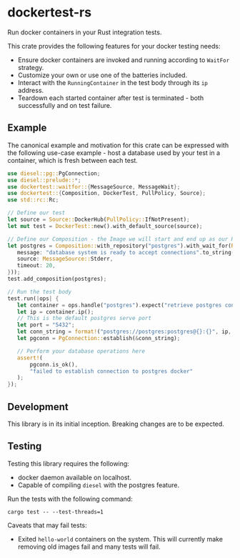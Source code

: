 # dockertest-rs

Run docker containers in your Rust integration tests.

This crate provides the following features for your docker testing needs:

* Ensure docker containers are invoked and running according to `WaitFor` strategy.
 * Customize your own or use one of the batteries included.
* Interact with the `RunningContainer` in the test body through its `ip` address.
* Teardown each started container after test is terminated - both successfully and on test failure.

## Example

The canonical example and motivation for this crate can be expressed with the following
use-case example - host a database used by your test in a container, which is fresh between each test.

 ```rust
use diesel::pg::PgConnection;
use diesel::prelude::*;
use dockertest::waitfor::{MessageSource, MessageWait};
use dockertest::{Composition, DockerTest, PullPolicy, Source};
use std::rc::Rc;

// Define our test
let source = Source::DockerHub(PullPolicy::IfNotPresent);
let mut test = DockerTest::new().with_default_source(source);

// Define our Composition - the Image we will start and end up as our RunningContainer
let postgres = Composition::with_repository("postgres").with_wait_for(Rc::new(MessageWait {
    message: "database system is ready to accept connections".to_string(),
    source: MessageSource::Stderr,
    timeout: 20,
}));
test.add_composition(postgres);

// Run the test body
test.run(|ops| {
    let container = ops.handle("postgres").expect("retrieve postgres container");
    let ip = container.ip();
    // This is the default postgres serve port
    let port = "5432";
    let conn_string = format!("postgres://postgres:postgres@{}:{}", ip, port);
    let pgconn = PgConnection::establish(&conn_string);

    // Perform your database operations here
    assert!(
        pgconn.is_ok(),
        "failed to establish connection to postgres docker"
    );
});
```

## Development

This library is in its initial inception. Breaking changes are to be expected.

## Testing

Testing this library requires the following:
* docker daemon available on localhost.
* Capable of compiling `diesel` with the postgres feature.

Run the tests with the following command:
```
cargo test -- --test-threads=1
```

Caveats that may fail tests:
* Exited `hello-world` containers on the system. This will currently make removing
old images fail and many tests will fail.
